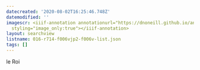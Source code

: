 ```yaml
---
datecreated: '2020-08-02T16:25:46.748Z'
datemodified: ''
imagescr: <iiif-annotation annotationurl="https://dnoneill.github.io/annotate/annotations/d1fd19ce-d4dc-11ea-b634-bada2f40b201.json"
  styling="image_only:true"></iiif-annotation>
layout: searchview
listname: 016-r714-f006vjp2-f006v-list.json
tags: []
---
```

le Roi